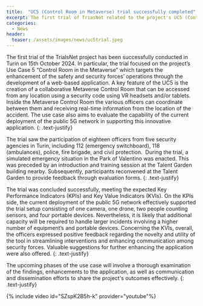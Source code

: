 ```yaml
---
title:  "UC5 (Control Room in Metaverse) trial successfully completed"
excerpt: The first trial of TriasNet related to the project's UC5 (Control Room in Metaverse) has been successfully completed last week
categories: 
  - News
header:
  teaser: /assets/images/news/uc5trial.jpeg
---
```


The first trial of the TrialsNet project has been successfully conducted in Turin on 15th October 2024. In particular, the trial focused on the project’s Use Case 5 “Control Room in the Metaverse” which targets the enhancement of the safety and security forces’ operations through the development of a web-based application. A key feature of the UC5 is the creation of a collaborative Metaverse Control Room that can be accessed from any location using a security code using VR headsets and/or tablets. Inside the Metaverse Control Room the various officers can coordinate between them and receiving real-time information from the location of the accident. The use case also aims to evaluate the capability of the current deployment of the public 5G network in supporting this innovative application.
{: .text-justify}

The trial saw the participation of eighteen officers from five security agencies in Turin, including 112 (emergency switchboard), 118 (ambulances), police, fire brigade, and civil protection.  During the trial, a simulated emergency situation in the Park of Valentino was enacted. This was preceded by an introduction and training session at the Talent Garden building nearby. Subsequently, participants reconvened at the Talent Garden to provide feedback through evaluation forms.
{: .text-justify}

The trial was concluded successfully, meeting the expected Key Performance Indicators (KPIs) and Key Value Indicators (KVIs). On the KPIs side, the current deployment of the public 5G network effectively supported the trial setup consisting of one camera, one drone, two people counting sensors, and four portable devices. Nevertheless, it is likely that additional capacity will be required to handle larger incidents involving a higher number of equipment’s and portable devices. Concerning the KVIs, overall, the officers expressed positive feedback regarding the novelty and utility of the tool in streamlining interventions and enhancing communication among security forces. Valuable suggestions for further enhancing the application were also offered. 
{: .text-justify}

The upcoming phases of the use case will involve a thorough examination of the findings, enhancements to the application, as well as communication and dissemination efforts to share the project&#39;s outcomes effectively.
{: .text-justify}

{% include video id="SZspK2B5h-k" provider="youtube"%}


